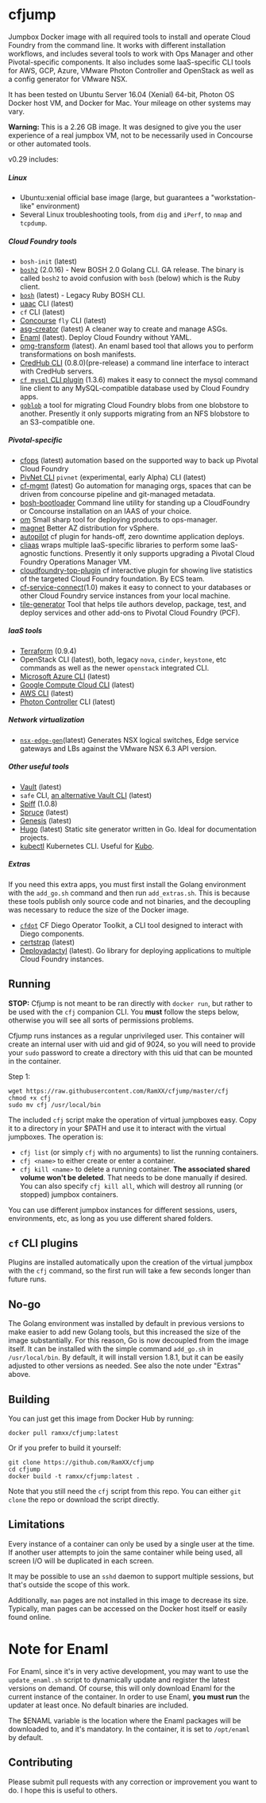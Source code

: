 # cfjump
Jumpbox Docker image with all required tools to install and operate Cloud Foundry from the command line. It works with different installation workflows, and includes several tools to work with Ops Manager and other Pivotal-specific components. It also includes some IaaS-specific CLI tools for AWS, GCP, Azure, VMware Photon Controller and OpenStack as well as a config generator for VMware NSX.

It has been tested on Ubuntu Server 16.04 (Xenial) 64-bit, Photon OS Docker host VM, and Docker for Mac. Your mileage on other systems may vary.

**Warning:** This is a 2.26 GB image. It was designed to give you the user experience of a real jumpbox VM, not to be necessarily used in Concourse or other automated tools.

v0.29 includes:

##### Linux
- Ubuntu:xenial official base image (large, but guarantees a "workstation-like" environment)
- Several Linux troubleshooting tools, from `dig` and `iPerf`, to `nmap` and `tcpdump`.

##### Cloud Foundry tools
- `bosh-init` (latest)
- [`bosh2`](https://github.com/cloudfoundry/bosh-cli) (2.0.16) - New BOSH 2.0 Golang CLI. GA release. The binary is called `bosh2` to avoid confusion with `bosh` (below) which is the Ruby client.
- [`bosh`](https://github.com/cloudfoundry/bosh-cli) (latest) - Legacy Ruby BOSH CLI.
- [uaac](https://docs.cloudfoundry.org/adminguide/uaa-user-management.html) CLI (latest)
- `cf` CLI (latest)
- [Concourse](http://concourse.ci/) `fly` CLI (latest)
- [asg-creator](https://github.com/cloudfoundry-incubator/asg-creator) (latest) A cleaner way to create and manage ASGs.
- [Enaml](https://github.com/enaml-ops/omg-cli) (latest). Deploy Cloud Foundry without YAML.
- [omg-transform](https://github.com/enaml-ops/omg-transform) (latest). An enaml based tool that allows you to perform transformations on bosh manifests.
- [CredHub CLI](https://github.com/cloudfoundry-incubator/credhub-cli) (0.8.0)(pre-release) a command line interface to interact with CredHub servers.
- [`cf mysql` CLI plugin](https://github.com/andreasf/cf-mysql-plugin) (1.3.6) makes it easy to connect the mysql command line client to any MySQL-compatible database used by Cloud Foundry apps.
- [`goblob`](https://github.com/pivotal-cf/goblob) a tool for migrating Cloud Foundry blobs from one blobstore to another. Presently it only supports migrating from an NFS blobstore to an S3-compatible one.

##### Pivotal-specific
- [cfops](https://github.com/pivotalservices/cfops) (latest) automation based on the supported way to back up Pivotal Cloud Foundry
- [PivNet CLI](https://github.com/pivotal-cf/go-pivnet) `pivnet` (experimental, early Alpha) CLI (latest)
- [cf-mgmt](https://github.com/pivotalservices/cf-mgmt) (latest) Go automation for managing orgs, spaces that can be driven from concourse pipeline and git-managed metadata.
- [bosh-bootloader](https://github.com/cloudfoundry/bosh-bootloader) Command line utility for standing up a CloudFoundry or Concourse installation on an IAAS of your choice.
- [om](https://github.com/pivotal-cf/om) Small sharp tool for deploying products to ops-manager.
- [magnet](https://github.com/pivotalservices/magnet) Better AZ distribution for vSphere.
- [autopilot](https://github.com/xchapter7x/autopilot) cf plugin for hands-off, zero downtime application deploys.
- [cliaas](https://github.com/pivotal-cf/cliaas) wraps multiple IaaS-specific libraries to perform some IaaS-agnostic functions. Presently it only supports upgrading a Pivotal Cloud Foundry Operations Manager VM.
- [cloudfoundry-top-plugin](https://github.com/ECSTeam/cloudfoundry-top-plugin) cf interactive plugin for showing live statistics of the targeted Cloud Foundry foundation. By ECS team.
- [cf-service-connect](https://github.com/18F/cf-service-connect)(1.0) makes it easy to connect to your databases or other Cloud Foundry service instances from your local machine.
- [tile-generator](http://docs.pivotal.io/tiledev/tile-generator.html) Tool that helps tile authors develop, package, test, and deploy services and other add-ons to Pivotal Cloud Foundry (PCF).

##### IaaS tools
- [Terraform](https://www.terraform.io/) (0.9.4)
- OpenStack CLI (latest), both, legacy `nova`, `cinder`, `keystone`, etc commands as well as the newer `openstack` integrated CLI.
- [Microsoft Azure CLI](https://github.com/Azure/azure-xplat-cli) (latest)
- [Google Compute Cloud CLI](https://cloud.google.com/sdk/downloads#linux) (latest)
- [AWS CLI](https://aws.amazon.com/cli/) (latest)
- [Photon Controller](https://github.com/vmware/photon-controller) CLI (latest)

##### Network virtualization
- [`nsx-edge-gen`](https://github.com/cf-platform-eng/nsx-edge-gen)(latest) Generates NSX logical switches, Edge service gateways and LBs against the VMware NSX 6.3 API version.

##### Other useful tools
- [Vault](https://www.vaultproject.io/) (latest)
- `safe` CLI, [an alternative Vault CLI](https://github.com/starkandwayne/safe) (latest)
- [Spiff](https://github.com/cloudfoundry-incubator/spiff) (1.0.8)
- [Spruce](http://spruce.cf/) (latest)
- [Genesis](https://github.com/starkandwayne/genesis) (latest)
- [Hugo](http://gohugo.io/) (latest) Static site generator written in Go. Ideal for documentation projects.
- [kubectl](https://kubernetes.io/docs/user-guide/prereqs/) Kubernetes CLI. Useful for [Kubo](https://pivotal.io/kubo).

##### Extras

If you need this extra apps, you must first install the Golang environment with the `add_go.sh` command and then run `add_extras.sh`. This is because these tools 
publish only source code and not binaries, and the decoupling was necessary to reduce the size of the Docker image.

- [`cfdot`](https://github.com/cloudfoundry/cfdot)  CF Diego Operator Toolkit, a CLI tool designed to interact with Diego components.
- [certstrap](https://github.com/square/certstrap) (latest)
- [Deployadactyl](https://github.com/compozed/deployadactyl) (latest). Go library for deploying applications to multiple Cloud Foundry instances.

## Running

**STOP:** Cfjump is not meant to be ran directly with `docker run`, but rather to be used with the `cfj` companion CLI. You **must** follow the steps below, otherwise you will see all sorts of permissions problems.

Cfjump runs instances as a regular unprivileged user. This container will create an internal user with uid and gid of 9024, so you will need to provide your `sudo` password to create a directory with this uid that can be mounted in the container.

Step 1: 
```
wget https://raw.githubusercontent.com/RamXX/cfjump/master/cfj
chmod +x cfj
sudo mv cfj /usr/local/bin
```
The included `cfj` script make the operation of virtual jumpboxes easy. Copy it to a directory in your $PATH and use it to interact with the virtual jumpboxes. The operation is:

- `cfj list` (or simply `cfj` with no arguments) to list the running containers.
- `cfj <name>` to either create or enter a container.
- `cfj kill <name>` to delete a running container. **The associated shared volume
won't be deleted**. That needs to be done manually if desired. You can also specify `cfj kill all`, which will destroy all running (or stopped) jumpbox containers.

You can use different jumpbox instances for different sessions, users, environments, etc, as long as you use different shared folders.

## `cf` CLI plugins
Plugins are installed automatically upon the creation of the virtual jumpbox with the `cfj` command, so the first run will take a few seconds longer than future runs.

## No-go
The Golang environment was installed by default in previous versions to make easier to add new Golang tools, but this increased the size of the image substantially.
For this reason, Go is now decoupled from the image itself. It can be installed with the simple command `add_go.sh` in `/usr/local/bin`. By default, it will install
version 1.8.1, but it can be easily adjusted to other versions as needed. See also the note under "Extras" above.

## Building
You can just get this image from Docker Hub by running:

```
docker pull ramxx/cfjump:latest
```


Or if you prefer to build it yourself:

```
git clone https://github.com/RamXX/cfjump
cd cfjump
docker build -t ramxx/cfjump:latest .
```

Note that you still need the `cfj` script from this repo. You can either `git clone` the repo or download the script directly.

## Limitations
Every instance of a container can only be used by a single user at the time. If another user attempts to join the same container while being used, all screen I/O will be duplicated in each screen.

It may be possible to use an `sshd` daemon to support multiple sessions, but that's outside the scope of this work.

Additionally, `man` pages are not installed in this image to decrease its size. Typically, man pages can be accessed on the Docker host itself or easily found online.

# Note for Enaml
For Enaml, since it's in very active development, you may want to use the `update_enaml.sh` script to dynamically update and register the latest versions on demand. Of course, this will only download Enaml for the current instance of the container. In order to use Enaml, **you must run** the updater at least once. No default binaries are included.

The $ENAML variable is the location where the Enaml packages will be downloaded to, and it's mandatory. In the container, it is set to `/opt/enaml` by default.

## Contributing
Please submit pull requests with any correction or improvement you want to do. I hope this is useful to others.
